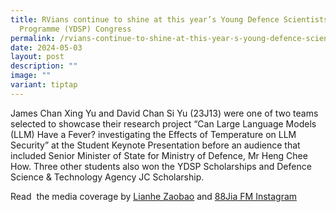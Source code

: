 ```yaml
---
title: RVians continue to shine at this year’s Young Defence Scientists
  Programme (YDSP) Congress
permalink: /rvians-continue-to-shine-at-this-year-s-young-defence-scientists-programme-ydsp-congress/
date: 2024-05-03
layout: post
description: ""
image: ""
variant: tiptap
---
```

<p>James Chan Xing Yu and David Chan Si Yu (23J13) were one of two teams
selected to showcase their research project “Can Large Language Models
(LLM) Have a Fever? investigating the Effects of Temperature on LLM Security”
at the Student Keynote Presentation before an audience that included Senior
Minister of State for Ministry of Defence, Mr Heng Chee How. Three other
students also won the YDSP Scholarships and Defence Science &amp; Technology
Agency JC Scholarship.</p>
<p>Read&nbsp; the media coverage by&nbsp;<a href="https://www.zaobao.com.sg/news/singapore/story20240428-3508650" rel="noopener noreferrer nofollow" target="_blank"><u>Lianhe Zaobao</u></a> and
<a href="https://www.instagram.com/883jia/reel/C6OtDYZJ6nP/" rel="noopener noreferrer nofollow" target="_blank">88Jia FM Instagram</a>
</p>
<p></p>
<p></p>